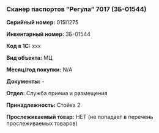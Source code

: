 ### Сканер паспортов "Регула" 7017 (ЗБ-01544) </br>

**Серийный номер:** 015I1275</br>

**Инвентарный номер:** ЗБ-01544 </br>

**Код в 1С:** xxx </br> 

**Вид объекта:** МЦ

**Месяц/год покупки:** N/A </br>

**Документы:** - </br>

**Отдел:** Служба приема и размещения </br>

**Принадлежность:** Стойка 2</br>

**Прослеживаемый товар:** НЕТ (не попадает в перечень прослеживаемых товаров)
